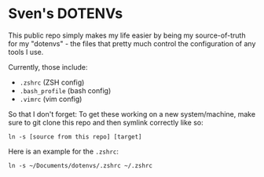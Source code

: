 # Sven's DOTENVs

This public repo simply makes my life easier by being my source-of-truth for my "dotenvs" - the files that pretty much control the configuration of any tools I use.

Currently, those include:
- `.zshrc` (ZSH config)
- `.bash_profile` (bash config)
- `.vimrc` (vim config)

So that I don't forget: To get these working on a new system/machine, make sure to git clone this repo and then symlink correctly like so:

```shell
ln -s [source from this repo] [target]
```

Here is an example for the `.zshrc`:
```shell
ln -s ~/Documents/dotenvs/.zshrc ~/.zshrc
```
